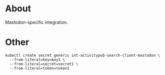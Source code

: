# About

Mastodon-specific integration.

# Other

```shell
kubectl create secret generic int-activitypub-search-client-mastodon \
  --from-literal=key=key1 \
  --from-literal=secret=secret1 \
  --from-literal=token=token1
```
